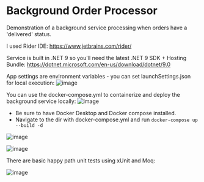 # Background Order Processor
Demonstration of a background service processing when orders have a 'delivered' status.

I used Rider IDE: https://www.jetbrains.com/rider/

Service is built in .NET 9 so you'll need the latest .NET 9 SDK + Hosting Bundle: https://dotnet.microsoft.com/en-us/download/dotnet/9.0

App settings are environment variables - you can set launchSettings.json for local execution: 
![image](https://github.com/user-attachments/assets/b5e2deb2-50be-421d-9bbc-485a1e4ad75b)

You can use the docker-compose.yml to containerize and deploy the background service locally:
![image](https://github.com/user-attachments/assets/a4f8cfdf-0a1b-4d7a-8dd4-835d3df700d9)

 - Be sure to have Docker Desktop and Docker compose installed.
 - Navigate to the dir with docker-compose.yml and run `docker-compose up --build -d`
   
![image](https://github.com/user-attachments/assets/22f3b0f9-cbdb-46e4-91f9-010e0bceb3ae)

![image](https://github.com/user-attachments/assets/1f8f2537-65ef-4fd8-9608-7466d99d664e)


There are basic happy path unit tests using xUnit and Moq:

![image](https://github.com/user-attachments/assets/1a4de62e-efc9-4ef8-ab7d-c0136c14ae8b)







